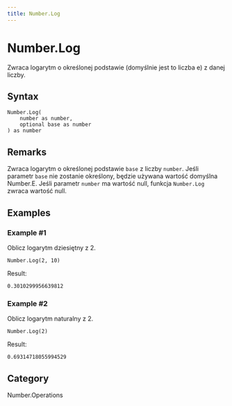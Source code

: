 ```yaml
---
title: Number.Log
---
```


# Number.Log


Zwraca logarytm o określonej podstawie (domyślnie jest to liczba e) z danej liczby.


## Syntax

```powerquery
Number.Log(
    number as number,
    optional base as number
) as number
```


## Remarks

Zwraca logarytm o określonej podstawie <code>base</code> z liczby <code>number</code>. Jeśli parametr <code>base</code> nie zostanie określony, będzie używana wartość domyślna Number.E.    Jeśli parametr <code>number</code> ma wartość null, funkcja <code>Number.Log</code> zwraca wartość null.


## Examples

### Example #1 
Oblicz logarytm dziesiętny z 2.
```powerquery
Number.Log(2, 10)
```

Result: 
```powerquery
0.3010299956639812
```


### Example #2 
Oblicz logarytm naturalny z 2.
```powerquery
Number.Log(2)
```

Result: 
```powerquery
0.69314718055994529
```




## Category
Number.Operations
